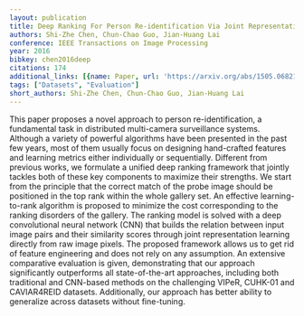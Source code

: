 ```yaml
---
layout: publication
title: Deep Ranking For Person Re-identification Via Joint Representation Learning
authors: Shi-Zhe Chen, Chun-Chao Guo, Jian-Huang Lai
conference: IEEE Transactions on Image Processing
year: 2016
bibkey: chen2016deep
citations: 174
additional_links: [{name: Paper, url: 'https://arxiv.org/abs/1505.06821'}]
tags: ["Datasets", "Evaluation"]
short_authors: Shi-Zhe Chen, Chun-Chao Guo, Jian-Huang Lai
---
```

This paper proposes a novel approach to person re-identification, a
fundamental task in distributed multi-camera surveillance systems. Although a
variety of powerful algorithms have been presented in the past few years, most
of them usually focus on designing hand-crafted features and learning metrics
either individually or sequentially. Different from previous works, we
formulate a unified deep ranking framework that jointly tackles both of these
key components to maximize their strengths. We start from the principle that
the correct match of the probe image should be positioned in the top rank
within the whole gallery set. An effective learning-to-rank algorithm is
proposed to minimize the cost corresponding to the ranking disorders of the
gallery. The ranking model is solved with a deep convolutional neural network
(CNN) that builds the relation between input image pairs and their similarity
scores through joint representation learning directly from raw image pixels.
The proposed framework allows us to get rid of feature engineering and does not
rely on any assumption. An extensive comparative evaluation is given,
demonstrating that our approach significantly outperforms all state-of-the-art
approaches, including both traditional and CNN-based methods on the challenging
VIPeR, CUHK-01 and CAVIAR4REID datasets. Additionally, our approach has better
ability to generalize across datasets without fine-tuning.